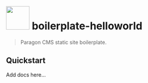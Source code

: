 <img src="https://www.paragoncms.io/assets/images/diamond_logo_med.png" width="64" /> boilerplate-helloworld
=================================

> Paragon CMS static site boilerplate.



## Quickstart

Add docs here...
